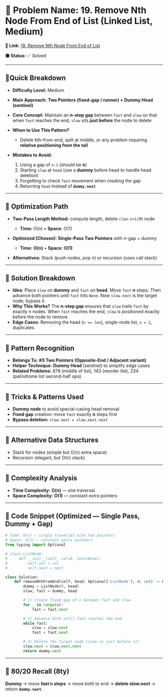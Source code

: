 # 🔹 Problem Name: 19. Remove Nth Node From End of List (Linked List, Medium)

**🔗 Link:** [19. Remove Nth Node From End of List](https://leetcode.com/problems/remove-nth-node-from-end-of-list/)

**🟢 Status:** ✅ Solved

---

## 🔹Quick Breakdown

* **Difficulty Level:** Medium
* **Main Approach:** **Two Pointers (fixed-gap / runner) + Dummy Head (sentinel)**
* **Core Concept:** Maintain an **n-step gap** between `fast` and `slow` so that when `fast` reaches the end, `slow` sits **just before** the node to delete
* **When to Use This Pattern?**

    * Delete kth-from-end, split at middle, or any problem requiring **relative positioning from the tail**
* **Mistakes to Avoid:**

    1. Using a gap of `n-1` (should be **n**)
    2. Starting `slow` at `head` (use a **dummy** before head to handle head deletion)
    3. Forgetting to check `fast` movement when creating the gap
    4. Returning `head` instead of **`dummy.next`**

---

## 🔹 Optimization Path

* **Two-Pass Length Method:** compute length, delete `(len-n+1)`th node

    * **Time:** O(n) • **Space:** O(1)
* **Optimized (Chosen):** **Single-Pass Two Pointers** with n-gap + dummy

    * **Time:** **O(n)** • **Space:** **O(1)**
* **Alternatives:** Stack (push nodes, pop n) or recursion (uses call stack)

---

## 🔹 Solution Breakdown

* **Idea:** Place `slow` on **dummy** and `fast` on **head**. Move `fast` **n** steps. Then advance both pointers until `fast` hits `None`. Now `slow.next` is the target node; bypass it.
* **Why This Works?** The **n-step gap** ensures that `slow` trails `fast` by exactly n nodes. When `fast` reaches the end, `slow` is positioned exactly before the node to remove.
* **Edge Cases:** Removing the head (`n == len`), single-node list, `n = 1`, duplicates.

---

## 🔹 Pattern Recognition

* **Belongs To:** **#3 Two Pointers (Opposite-End / Adjacent variant)**
* **Helper Technique:** **Dummy Head** (sentinel) to simplify edge cases
* **Related Problems:** 876 (middle of list), 143 (reorder list), 234 (palindrome list second-half ops)

---

## 🔹 Tricks & Patterns Used

* **Dummy node** to avoid special-casing head removal
* **Fixed gap** creation: move `fast` exactly **n** steps first
* **Bypass deletion:** `slow.next = slow.next.next`

---

## 🔹 Alternative Data Structures

* Stack for nodes (simple but O(n) extra space)
* Recursion (elegant, but O(n) stack)

---

## 🔹 Complexity Analysis

* **Time Complexity:** **O(n)** — one traversal
* **Space Complexity:** **O(1)** — constant extra pointers

---

## 🔹 Code Snippet (Optimized — Single Pass, Dummy + Gap)

```python
# Time: O(n) — single traversal with two pointers
# Space: O(1) — constant extra pointers
from typing import Optional

# class ListNode:
#     def __init__(self, val=0, next=None):
#         self.val = val
#         self.next = next

class Solution:
    def removeNthFromEnd(self, head: Optional['ListNode'], n: int) -> Optional['ListNode']:
        dummy = ListNode(0, head)
        slow, fast = dummy, head

        # 1) Create fixed gap of n between fast and slow
        for _ in range(n):
            fast = fast.next

        # 2) Advance both until fast reaches the end
        while fast:
            slow = slow.next
            fast = fast.next

        # 3) Delete the target node (slow is just before it)
        slow.next = slow.next.next
        return dummy.next
```

---

## 🔹 80/20 Recall (8ty)

**Dummy** → move **fast n steps** → move both to end → **delete slow\.next** → return **`dummy.next`**.
